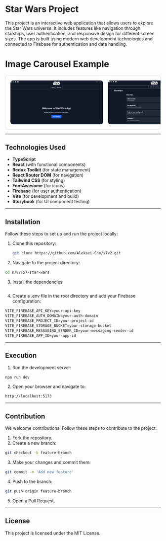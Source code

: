 # Star Wars Project

This project is an interactive web application that allows users to explore the Star Wars universe. It includes features like navigation through starships, user authentication, and responsive design for different screen sizes. The app is built using modern web development technologies and connected to Firebase for authentication and data handling.


# Image Carousel Example

<div style="display: flex; overflow-x: auto; gap: 16px; padding: 16px; border: 1px solid #ddd; border-radius: 8px;">

  <img src="S7-star-wars/public/readme-img/captura1.png" alt="Image 1" style="width: 300px; height: auto; border-radius: 8px;" />
  <img src="S7-star-wars/public/readme-img/captura2.png" alt="Image 2" style="width: 300px; height: auto; border-radius: 8px;" />
  <img src="S7-star-wars/public/readme-img/captura3.png" alt="Image 3" style="width: 300px; height: auto; border-radius: 8px;" />
  
</div>

---

## Technologies Used

- **TypeScript**
- **React** (with functional components)
- **Redux Toolkit** (for state management)
- **React Router DOM** (for navigation)
- **Tailwind CSS** (for styling)
- **FontAwesome** (for icons)
- **Firebase** (for user authentication)
- **Vite** (for development and build)
- **Storybook** (for UI component testing)

---

## Installation

Follow these steps to set up and run the project locally:

1. Clone this repository:
   ```bash
   git clone https://github.com/Aleksei-Che/s7v2.git

2. Navigate to the project directory:
```bash
cd s7v2/S7-star-wars
```
3. Install the dependencies:
```npm install
```

4. Create a .env file in the root directory and add your Firebase configuration:
```.env
VITE_FIREBASE_API_KEY=your-api-key
VITE_FIREBASE_AUTH_DOMAIN=your-auth-domain
VITE_FIREBASE_PROJECT_ID=your-project-id
VITE_FIREBASE_STORAGE_BUCKET=your-storage-bucket
VITE_FIREBASE_MESSAGING_SENDER_ID=your-messaging-sender-id
VITE_FIREBASE_APP_ID=your-app-id
```
---
## Execution

1. Run the development server:
```bash
npm run dev
```
2. Open your browser and navigate to:
```arduino
http://localhost:5173
```
---
## Contribution
We welcome contributions! Follow these steps to contribute to the project:

1. Fork the repository.
2. Create a new branch:
```bash
git checkout -b feature-branch
```
3. Make your changes and commit them:
```bash
git commit -m 'Add new feature'
```
4. Push to the branch:
```bash
git push origin feature-branch
```
5. Open a Pull Request.
---
## License
This project is licensed under the MIT License.


